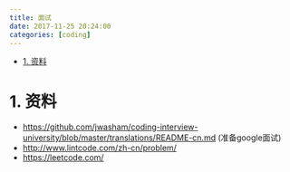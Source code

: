 ```yaml
---
title: 面试
date: 2017-11-25 20:24:00
categories: [coding]
---
```


<!-- TOC -->

- [1. 资料](#1-资料)

<!-- /TOC -->

<a id="markdown-1-资料" name="1-资料"></a>
# 1. 资料

* https://github.com/jwasham/coding-interview-university/blob/master/translations/README-cn.md (准备google面试)
* http://www.lintcode.com/zh-cn/problem/
* https://leetcode.com/
